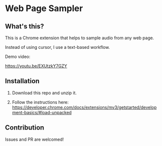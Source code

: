 # Web Page Sampler

## What's this?

This is a Chrome extension that helps to sample audio from any web page.

Instead of using cursor, I use a text-based workflow.

Demo video:

https://youtu.be/EXUtzkY7GZY

## Installation

1. Download this repo and unzip it.

2. Follow the instructions here:
https://developer.chrome.com/docs/extensions/mv3/getstarted/development-basics/#load-unpacked

## Contribution

Issues and PR are welcomed!
